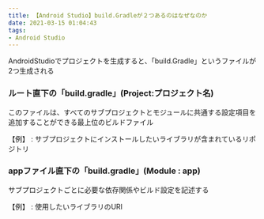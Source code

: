 ```yaml
---
title: 【Android Studio】build.Gradleが２つあるのはなぜなのか
date: 2021-03-15 01:04:43
tags:
- Android Studio
---
```

AndroidStudioでプロジェクトを生成すると、「build.Gradle」というファイルが2つ生成される

### ルート直下の「build.gradle」(Project:プロジェクト名)

このファイルは、すべてのサブプロジェクトとモジュールに共通する設定項目を追加することができる最上位のビルドファイル

【例】 : サブプロジェクトにインストールしたいライブラリが含まれているリポジトリ

### appファイル直下の「build.gradle」(Module : app)

サブプロジェクトごとに必要な依存関係やビルド設定を記述する

【例】 : 使用したいライブラリのURI
